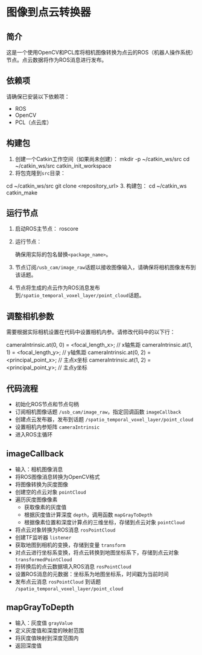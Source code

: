 # 图像到点云转换器

## 简介
这是一个使用OpenCV和PCL库将相机图像转换为点云的ROS（机器人操作系统）节点。点云数据将作为ROS消息进行发布。

## 依赖项
请确保已安装以下依赖项：

- ROS
- OpenCV
- PCL（点云库）

## 构建包
1. 创建一个Catkin工作空间（如果尚未创建）：
mkdir -p ~/catkin_ws/src
cd ~/catkin_ws/src
catkin_init_workspace
2. 将包克隆到`src`目录：

cd ~/catkin_ws/src
git clone <repository_url>
3. 构建包：
cd ~/catkin_ws
catkin_make

## 运行节点
1. 启动ROS主节点：
roscore

2. 运行节点：


   确保用实际的包名替换`<package_name>`。

3. 节点订阅`/usb_cam/image_raw`话题以接收图像输入，请确保将相机图像发布到该话题。

4. 节点将生成的点云作为ROS消息发布到`/spatio_temporal_voxel_layer/point_cloud`话题。

## 调整相机参数
需要根据实际相机设置在代码中设置相机内参。请修改代码中的以下行：

cameraIntrinsic.at<double>(0, 0) = <focal_length_x>;  // x轴焦距
cameraIntrinsic.at<double>(1, 1) = <focal_length_y>;  // y轴焦距
cameraIntrinsic.at<double>(0, 2) = <principal_point_x>;  // 主点x坐标
cameraIntrinsic.at<double>(1, 2) = <principal_point_y>;  // 主点y坐标

## 代码流程

- 初始化ROS节点和节点句柄
- 订阅相机图像话题 `/usb_cam/image_raw`，指定回调函数 `imageCallback`
- 创建点云发布器，发布到话题 `/spatio_temporal_voxel_layer/point_cloud`
- 设置相机内参矩阵 `cameraIntrinsic`
- 进入ROS主循环

## imageCallback
- 输入：相机图像消息
- 将ROS图像消息转换为OpenCV格式
- 将图像转换为灰度图像
- 创建空的点云对象 `pointCloud`
- 遍历灰度图像像素
  - 获取像素的灰度值
  - 根据灰度值计算深度 `depth`，调用函数 `mapGrayToDepth`
  - 根据像素位置和深度计算点的三维坐标，存储到点云对象 `pointCloud`
- 将点云对象转换为ROS消息 `rosPointCloud`
- 创建TF监听器 `listener`
- 获取地图到相机的变换，存储到变量 `transform`
- 对点云进行坐标系变换，将点云转换到地图坐标系下，存储到点云对象 `transformedPointCloud`
- 将转换后的点云数据填入ROS消息 `rosPointCloud`
- 设置ROS消息的元数据：坐标系为地图坐标系，时间戳为当前时间
- 发布点云消息 `rosPointCloud` 到话题 `/spatio_temporal_voxel_layer/point_cloud`

## mapGrayToDepth
- 输入：灰度值 `grayValue`
- 定义灰度值和深度的映射范围
- 将灰度值映射到深度范围内
- 返回深度值

